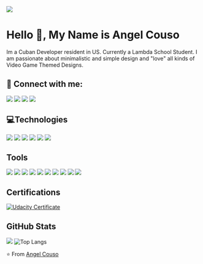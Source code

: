 
![](https://img.shields.io/github/followers/BkAngel201?style=social)   
# Hello 👋, My Name is Angel Couso
Im a Cuban Developer resident in US. Currently a Lambda School Student. I am passionate about minimalistic and simple design and "love" all kinds of Video Game Themed Designs. 

## 🤝 Connect with me:

[![](https://img.shields.io/static/v1?label&message=Email&color=black&logo=gmail)](mailto:angelcouso91@gmail.com) [![](https://img.shields.io/static/v1?label&message=Linkedin&color=black&logo=linkedin)](https://www.linkedin.com/in/angelcousodeveloper/) [![](https://img.shields.io/badge/-Portfolio-black)]() [![](https://img.shields.io/static/v1?label&message=Github&color=black&logo=github)](https://www.linkedin.com/in/angelcousodeveloper/) 

## 💻Technologies

![](https://img.shields.io/static/v1?label&message=HTML5&color=black&logo=html5) ![](https://img.shields.io/static/v1?label&message=CSS3&color=black&logo=css3) ![](https://img.shields.io/static/v1?label&message=JavaScript&color=black&logo=javascript)   ![](https://img.shields.io/static/v1?label&message=SQLite&color=black&logo=sqlite) ![](https://img.shields.io/static/v1?label&message=PHP&color=black&logo=php)  ![](https://img.shields.io/static/v1?label&message=Python&color=black&logo=python) 

## Tools
![](https://img.shields.io/static/v1?label&message=Git&color=black&logo=git) ![](https://img.shields.io/static/v1?label&message=React&color=black&logo=react) ![](https://img.shields.io/static/v1?label&message=Node.js&color=black&logo=node.js) ![](https://img.shields.io/static/v1?label&message=JQuery&color=black&logo=jquery) ![](https://img.shields.io/static/v1?label&message=Express.js&color=black&logo=express) ![](https://img.shields.io/static/v1?label&message=PostgreSQL&color=black&logo=postgresql) ![](https://img.shields.io/static/v1?label&message=Jest&color=black&logo=jest) ![](https://img.shields.io/static/v1?label&message=Redux&color=black&logo=redux) ![](https://img.shields.io/static/v1?label&message=Less&color=black&logo=less) ![](https://img.shields.io/static/v1?label&message=npm&color=black&logo=npm)

## Certifications
[![Udacity Certificate](https://img.shields.io/static/v1?label&message=Udacity%20and%20Google%20-%20Front%20End%20Web%20Developer%20Nanodegree&color=black&logo=udacity)](https://confirm.udacity.com/2DH3N4XC)

## GitHub Stats
![](https://github-readme-stats.jha-vineet69.vercel.app/api?username=BkAngel201&hide=stars&show_icons=true&hide_border=true&theme=buefy) ![Top Langs](https://github-readme-stats.vercel.app/api/top-langs/?username=BkAngel201&hide=smalltalk&theme=buefy&layout=compact&hide_border=true)

⭐️ From [Angel Couso](https://github.com/BkAngel201)
